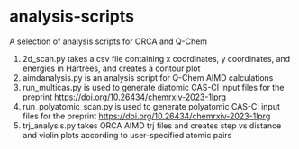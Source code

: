 # analysis-scripts
A selection of analysis scripts for ORCA and Q-Chem

1. 2d_scan.py takes a csv file containing x coordinates, y coordinates, and energies in Hartrees, and creates a contour plot
2. aimdanalysis.py is an analysis script for Q-Chem AIMD calculations
3. run_multicas.py is used to generate diatomic CAS-CI input files for the preprint https://doi.org/10.26434/chemrxiv-2023-1lprg
4. run_polyatomic_scan.py is used to generate polyatomic CAS-CI input files for the preprint https://doi.org/10.26434/chemrxiv-2023-1lprg
5. trj_analysis.py takes ORCA AIMD trj files and creates step vs distance and violin plots according to user-specified atomic pairs
